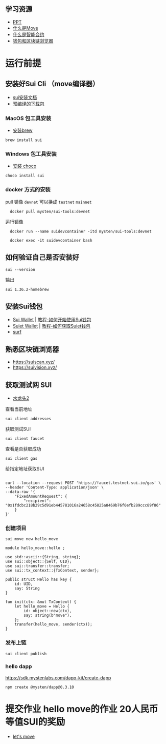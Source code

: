 ## 学习资源

- [PPT](https://docs.google.com/presentation/d/13YTgaZo1RNHmaAK2ZMCXTheDDi154l9pHR1X03BSRzk)
- [什么是Move](https://mp.weixin.qq.com/s/MEZXP8l8x67lBDZWQsgg8g)
- [什么是智能合约](https://mp.weixin.qq.com/s/5yQuNUsa0lt-krJint_lkw)
- [钱包和区块链浏览器](https://mp.weixin.qq.com/s/9Zc2u5l8c1LiatNNEkN_Ow)

# 运行前提

## 安装好Sui Cli （move编译器）

- [sui安装文档](https://docs.sui.io/guides/developer/getting-started/sui-install)
- [预编译的下载包](https://github.com/MystenLabs/sui/releases)

### MacOS 包工具安装

* [安装brew](https://brew.sh/)

```shell
brew install sui
```

### Windows 包工具安装

* [安装 choco](https://chocolatey.org/)

```shell
choco install sui
```

### docker 方式的安装

pull 镜像  `devnet` 可以换成 `testnet` `mainnet`

```shell
  docker pull mysten/sui-tools:devnet
``` 

运行镜像

```shell
  docker run --name suidevcontainer -itd mysten/sui-tools:devnet

  docker exec -it suidevcontainer bash
```    

## 如何验证自己是否安装好

```shell
sui --version
```

输出

```shell 
sui 1.36.2-homebrew
```

## 安装Sui钱包

* [Sui Wallet](https://chrome.google.com/webstore/detail/opcgpfmipidbgpenhmajoajpbobppdil)  |    [教程-如何开始使用Sui钱包](https://mp.weixin.qq.com/s/-_hCFUO-62hv9amPzmJdeg)
* [Suiet Wallet](https://chrome.google.com/webstore/detail/suiet-sui-wallet/khpkpbbcccdmmclmpigdgddabeilkdpd)   |  [教程-如何获取Suiet钱包](https://suiet.app/blog/what-is-suiet-sui-wallet-how-to-use-sui-wallet)
* [surf](https://surf.tech)

## 熟悉区块链浏览器

- https://suiscan.xyz/
- https://suivision.xyz/

## 获取测试网 SUI

- [水龙头2](https://docs.sui.io/guides/developer/getting-started/get-coins)

查看当前地址

```shell
sui client addresses 
```

获取测试SUI

```shell
sui client faucet 
```

查看是否获取成功

```shell
sui client gas 
```

给指定地址获取SUI

```shell

curl --location --request POST 'https://faucet.testnet.sui.io/gas' \
--header 'Content-Type: application/json' \
--data-raw '{
    "FixedAmountRequest": {
        "recipient": "0x1fdcbc218b29c5d91eb445781016a24658c45825a8469b76f0efb289ccc89f86"
    }
}'
```

### 创建项目

```shell
sui move new hello_move
```

```move
module hello_move::hello ;

use std::ascii::{String, string};
use sui::object::{Self, UID};
use sui::transfer::transfer;
use sui::tx_context::{TxContext, sender};

public struct Hello has key {
    id: UID,
    say: String
}

fun init(ctx: &mut TxContext) {
    let hello_move = Hello {
        id: object::new(ctx),
        say: string(b"move"),
    };
    transfer(hello_move, sender(ctx));
}
```

### 发布上链

```shell
sui client publish 
```

### hello dapp

https://sdk.mystenlabs.com/dapp-kit/create-dapp

```shell
npm create @mysten/dapp@0.3.10
```

# 提交作业 hello move的作业  20人民币等值SUI的奖励

- [let's move](https://github.com/move-cn/letsmove) 


